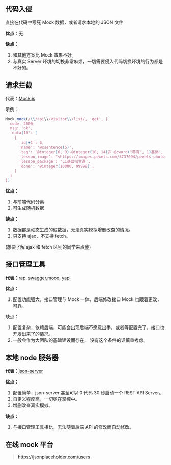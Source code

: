 ## 代码入侵

直接在代码中写死 Mock 数据，或者请求本地的 JSON 文件

**优点**：无

**缺点：**

1. 和其他方案比 Mock 效果不好。
2. 与真实 Server 环境的切换非常麻烦，一切需要侵入代码切换环境的行为都是不好的。



## 请求拦截

代表：[Mock.js](http://mockjs.com/)

示例：

```js
Mock.mock(/\\/api\\/visitor\\/list/, 'get', {
  code: 2000,
  msg: 'ok',
  'data|10': [
    {
      'id|+1': 6,
      'name': '@csentence(5)',
      'tag': '@integer(6, 9)-@integer(10, 14)岁 @cword("零有", 1)基础',
      'lesson_image': "<https://images.pexels.com/3737094/pexels-photo-3737094.jpeg>",
      'lesson_package': 'L1基础指令课',
      'done': '@integer(10000, 99999)',
    }
  ]
})
```

**优点：**

1. 与前端代码分离
2. 可生成随机数据

**缺点：**

1. 数据都是动态生成的假数据，无法真实模拟增删改查的情况。
2. 只支持 ajax，不支持 fetch。

(想要了解 ajax 和 fetch 区别的同学来点[我](https://zhuanlan.zhihu.com/p/24594294))



## 接口管理工具

**代表：**[rap](https://github.com/thx/RAP), [swagger](https://swagger.io/),[moco](https://github.com/dreamhead/moco), [yapi](https://github.com/YMFE/yapi)

**优点：**

1. 配置功能强大，接口管理与 Mock 一体，后端修改接口 Mock 也跟着更改，可靠。

缺点：

1. 配置复杂，依赖后端，可能会出现后端不愿意出手，或者等配置完了，接口也开发出来了的情况。
2. 一般会作为大团队的基础建设而存在， 没有这个条件的话慎重考虑。



## 本地 node 服务器

**代表：**[json-server](https://github.com/typicode/json-server)

**优点：**

1. 配置简单，json-server 甚至可以 0 代码 30 秒启动一个 REST API Server。
2. 自定义程度高，一切尽在掌控中。
3. 增删改查真实模拟。

**缺点：**

1. 与接口管理工具相比，无法随着后端 API 的修改而自动修改。



## 在线 mock 平台

> https://jsonplaceholder.com/users